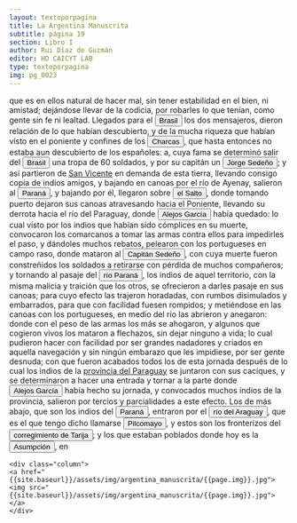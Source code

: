 ```yaml
---
layout: textoporpagina
title: La Argentina Manuscrita
subtitle: página 19
section: Libro I
author: Rui Díaz de Guzmán
editor: HD CAICYT LAB
type: textoporpagina
img: pg_0023
---
```


<div class="row">
    <div class="column">
que es en ellos natural de hacer mal, sin tener estabilidad en el bien, ni amistad; dejándose llevar de la codicia, por robarles lo que tenían, como gente sin fe ni lealtad. Llegados para el <a href="https://recogito.pelagios.org/document/wzqxhk0h3vpikm/part/1/edit#d2df7637-2664-4ab7-aa85-023c89adfe9c" target="_blank"><button class="balloon" data-balloon-pos="up" data-balloon-length="large" data-balloon="La costa de lo que hoy es territorio brasileño fue el primer punto al que llegaron los europeos en América del Sur. La primera expedición que exploró la región fue un desprendimiento de la flota portuguesa que Vasco da Gama (c. 1460-1524) llevaba hacia oriente. Las naves dirigidas por Pedro Álvarez de Cabral (1467-1520) se alejaron excesivamente de la costa de África y terminaron en el extremo sur de actual territorio del Estado de Bahía, en que el permanecieron entre abril y mayo del año 1500. ">Brasil</button></a> los dos mensajeros, dieron relación de lo que habían descubierto, y de la mucha riqueza que habían visto en el poniente y confines de los <a href="https://recogito.pelagios.org/document/wzqxhk0h3vpikm/part/1/edit#8922402a-9267-4cb2-b7bf-e569e4a14240" target="_blank"><button class="balloon" data-balloon-pos="up" data-balloon-length="large" data-balloon="La provincia de Charcas, cuyos límites se superponen con la Audiencia de Charchas, tenía su sede en Sucre (Ciudad de la Plata, 1538).">Charcas</button></a>, que hasta entonces no estaba aun descubierto de los españoles: a, cuya fama se determinó salir del <a href="https://recogito.pelagios.org/document/wzqxhk0h3vpikm/part/1/edit#9f960e3f-38e4-4284-876c-7da2852bff20" target="_blank"><button class="balloon" data-balloon-pos="up" data-balloon-length="large" data-balloon="La costa de lo que hoy es territorio brasileño fue el primer punto al que llegaron los europeos en América del Sur. La primera expedición que exploró la región fue un desprendimiento de la flota portuguesa que Vasco da Gama (c. 1460-1524) llevaba hacia oriente. Las naves dirigidas por Pedro Álvarez de Cabral (1467-1520) se alejaron excesivamente de la costa de África y terminaron en el extremo sur de actual territorio del Estado de Bahía, en que el permanecieron entre abril y mayo del año 1500. ">Brasil</button></a> una tropa de 60 soldados, y por su capitán un <button class="balloon" data-balloon-pos="up" data-balloon-length="large" data-balloon="En la colección de transcripciones de documentos relativos a la conquista y colonización de los territorios argentinos de la Biblioteca Nacional &quot;Mariano Moreno&quot; (Colección Gaspar García Viñas) no aparece ninguna mención contemporánera a este personaje.">Jorge Sedeño</button>; y así partieron de <a href="https://recogito.pelagios.org/document/wzqxhk0h3vpikm/part/1/edit#d0a7f21d-b205-46a3-b893-811882d71d9d" target="_blank">San Vicente</a> en demanda de esta tierra, llevando consigo copia de indios amigos, y bajando en canoas por el río de Ayenay, salieron al <a href="https://recogito.pelagios.org/document/wzqxhk0h3vpikm/part/1/edit#e3b5f73e-9a34-40f8-b02b-9b962a6425e7" target="_blank"><button class="balloon" data-balloon-pos="up" data-balloon-length="large" data-balloon="Se refiere al Río Paraná.">Paraná</button></a>, y bajando por él, llegaron sobre <a href="https://recogito.pelagios.org/document/wzqxhk0h3vpikm/part/1/edit#069c2209-8d6a-4448-b832-49a3c90632b4" target="_blank"><button class="balloon" data-balloon-pos="up" data-balloon-length="large" data-balloon="Refiere a las cataratas del Iguazú.">el Salto</button></a>, donde tomando puerto dejaron sus canoas atravesando hacia el Poniente, llevando su derrota hacia el río del Paraguay, donde <button class="balloon" data-balloon-pos="up" data-balloon-length="large" data-balloon="Alejo o Alexo García resultó vital en la construcción del Río de la Plata como una atractiva frontera de exploración tras la expedición de Solís. Si bien se lo considera un personaje histórico, predominan las referencias que de él dieron otros náufragos de la expedición de Solís como Enrique Montes y Melchor Ramírez. Según se consigna en diversos documentos Alejo García habría avanzado por tierra, partiendo desde la costa del Brasil a la altura de la Isla de Santa Catalina, hasta alcanzar el Inc">Alejos García</button> había quedado: lo cual visto por los indios que habían sido cómplices en su muerte, convocaron los comarcanos a tomar las armas contra ellos para impedirles el paso, y dándoles muchos rebatos, pelearon con los portugueses en campo raso, donde mataron al <button class="balloon" data-balloon-pos="up" data-balloon-length="large" data-balloon="En la colección de transcripciones de documentos relativos a la conquista y colonización de los territorios argentinos de la Biblioteca Nacional &quot;Mariano Moreno&quot; (Colección Gaspar García Viñas) no aparece ninguna mención contemporánera a este personaje.">Capitán Sedeño</button>, con cuya muerte fueron constreñidos los soldados a retirarse con pérdida de muchos compañeros; y tornando al pasaje del <a href="https://recogito.pelagios.org/document/wzqxhk0h3vpikm/part/1/edit#72bccc0a-9241-4f20-9301-d1691e9da0d2" target="_blank"><button class="balloon" data-balloon-pos="up" data-balloon-length="large" data-balloon="Se refiere al Río Paraná.">río Paraná</button></a>, los indios de aquel territorio, con la misma malicia y traición que los otros, se ofrecieron a darles pasaje en sus canoas; para cuyo efecto las trajeron horadadas, con rumbos disimulados y embarrados, para que con facilidad fuesen rompidos; y metiéndose en las canoas con los portugueses, en medio del río las abrieron y anegaron: donde con el peso de las armas los más se ahogaron, y algunos que cogieron vivos los mataron a flechazos, sin dejar ninguno a vida; lo cual pudieron hacer con facilidad por ser grandes nadadores y criados en aquella navegación y sin ningún embarazo que les impidiese, por ser gente desnuda; con que fueron acabados todos los de esta jornada después de lo cual los indios de la <a href="https://recogito.pelagios.org/document/wzqxhk0h3vpikm/part/1/edit#67f57bb9-c3f6-4ace-9374-ea3d17577548" target="_blank">provincia del Paraguay</a> se juntaron con sus caciques, y se determinaron a hacer una entrada y tornar a la parte donde <button class="balloon" data-balloon-pos="up" data-balloon-length="large" data-balloon="Alejo o Alexo García resultó vital en la construcción del Río de la Plata como una atractiva frontera de exploración tras la expedición de Solís. Si bien se lo considera un personaje histórico, predominan las referencias que de él dieron otros náufragos de la expedición de Solís como Enrique Montes y Melchor Ramírez. Según se consigna en diversos documentos Alejo García habría avanzado por tierra, partiendo desde la costa del Brasil a la altura de la Isla de Santa Catalina, hasta alcanzar el Inc">Alejos García</button> había hecho su jornada, y convocados muchos indios de la provincia, salieron por tercios y parcialidades a este efecto. Los de más abajo, que son los indios del <a href="https://recogito.pelagios.org/document/wzqxhk0h3vpikm/part/1/edit#dce957c9-1ad0-48d6-b788-a0c3ed99aa56" target="_blank"><button class="balloon" data-balloon-pos="up" data-balloon-length="large" data-balloon="Se refiere al Río Paraná.">Paraná</button></a>, entraron por el <button class="balloon" data-balloon-pos="up" data-balloon-length="large" data-balloon="Como el propio Ruy Díaz aclara, es otro nombre del Pilcomayo.">río del Araguay</button>, que es el que tengo dicho llamarse <button class="balloon" data-balloon-pos="up" data-balloon-length="large" data-balloon="Río Pilcomayo.. El actual río Pilcomayo.">Pilcomayo</button>, y estos son los fronterizos del <a href="https://recogito.pelagios.org/document/wzqxhk0h3vpikm/part/1/edit#fd3b98ca-0674-41e9-979e-e064c9d8ea73" target="_blank"><button class="balloon" data-balloon-pos="up" data-balloon-length="large" data-balloon="Corregimiento de Charcas, con su centro en San Bernardo de Tarija. La ciudad fue fundada en 1574.">corregimiento de Tarija</button></a>; y los que estaban poblados donde hoy es la <a href="https://recogito.pelagios.org/document/wzqxhk0h3vpikm/part/1/edit#86449399-3280-4040-b23d-f176527aabad" target="_blank"><button class="balloon" data-balloon-pos="up" data-balloon-length="large" data-balloon="Es Asunción del Paraguay.">Asumpción</button></a>, en    </div>

    <div class="column">
    <a href="{{site.baseurl}}/assets/img/argentina_manuscrita/{{page.img}}.jpg"><img src="{{site.baseurl}}/assets/img/argentina_manuscrita/{{page.img}}.jpg"></a>
    </div>
</div>